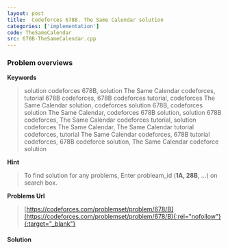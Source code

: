 ```yaml
---
layout: post
title:  Codeforces 678B. The Same Calendar solution
categories: ['implementation']
code: TheSameCalendar
src: 678B-TheSameCalendar.cpp
---
```

### **Problem overviews**

**Keywords**
> solution codeforces 678B, solution The Same Calendar codeforces, tutorial 678B codeforces, 678B codeforces tutorial, codeforces The Same Calendar solution, codeforces solution 678B, codeforces solution The Same Calendar, codeforces 678B solution, solution 678B codeforces, The Same Calendar codeforces tutorial, solution codeforces The Same Calendar, The Same Calendar tutorial codeforces, tutorial The Same Calendar codeforces, 678B tutorial codeforces, 678B codeforce solution, The Same Calendar codeforce solution

**Hint**
> To find solution for any problems, Enter probleam_id (**1A, 28B**, ...) on search box. 

**Problems Url**
> [https://codeforces.com/problemset/problem/678/B](https://codeforces.com/problemset/problem/678/B){:rel="nofollow"}{:target="_blank"}

#### **Solution**



